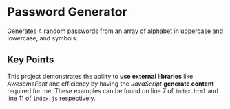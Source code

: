 # Password Generator

Generates 4 random passwords from an array of alphabet in uppercase and lowercase, and symbols.

## Key Points

This project demonstrates the ability to **use external libraries** like _AwesomeFont_ and efficiency by having the _JavaScript_ **generate content** required for me. These examples can be found on line 7 of `index.html` and line 11 of `index.js` respectively.
